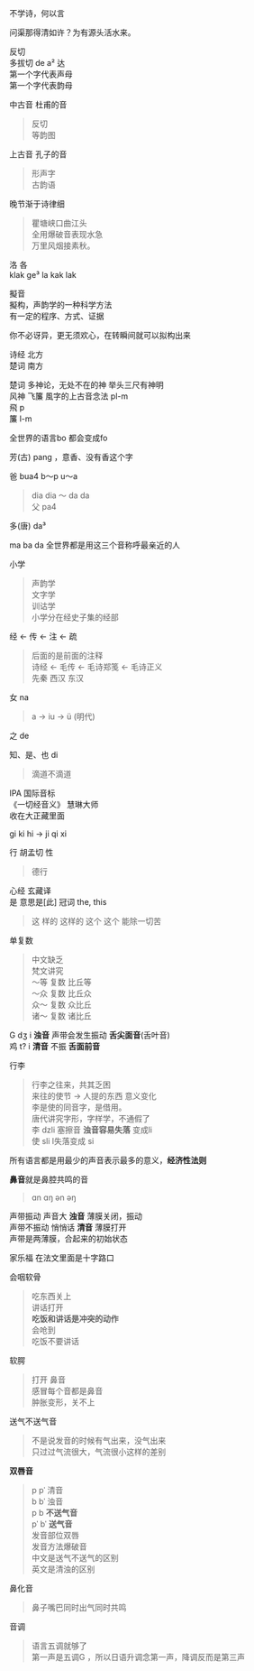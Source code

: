 
不学诗，何以言  

问渠那得清如许？为有源头活水来。

反切  
多拔切  de  a²  达  
第一个字代表声母  
第一个字代表韵母  

中古音  杜甫的音   
> 反切  
等韵图  

上古音  孔子的音  
> 形声字    
古韵语  


晚节渐于诗律细  
> 瞿塘峡口曲江头  
全用爆破音表现水急    
万里风烟接素秋。   

洛  各  
klak ge³ la 
kak
lak  

擬音  
擬构，声韵学的一种科学方法  
有一定的程序、方式、证据  

你不必讶异，更无须欢心，在转瞬间就可以拟构出来  

诗经 北方  
楚词 南方  

楚词   多神论，无处不在的神  举头三尺有神明  
风神  飞簾  風字的上古音念法  pl-m    
飛  p  
簾  l-m  

全世界的语言bo 都会变成fo  

芳(古) pang ，意香、没有香这个字  

爸 bua4  b〜p  u〜a  
>dia dia 〜 da da  
父 pa4  

多(唐) da³  

ma ba da 全世界都是用这三个音称呼最亲近的人  

小学  
> 声韵学  
文字学  
训诂学  
小学分在经史子集的经部  

经 <- 传 <- 注 <- 疏  
> 后面的是前面的注释  
诗经 <- 毛传 <- 毛诗郑笺  <- 毛诗正义  
先秦  西汉  东汉    

女 na 
> a -> iu -> ü (明代)  

之  de  

知、是、也  di  
> 滴道不滴道  


IPA 国际音标  
《一切经音义》 慧琳大师  
收在大正藏里面  


gi ki hi -> ji qi xi 

行  胡孟切  性  
>  德行  

心经  玄藏译  
是 意思是[此] 冠词 the, this  
> 这
样的 这样的  这个 这个 能除一切苦  

单复数  
> 中文缺乏  
梵文讲究  
〜等  复数  比丘等   
〜众  复数  比丘众  
众〜  复数  众比丘  
诸〜  复数  诸比丘  


G   dʒ i  **浊音**  声带会发生振动  **舌尖面音**(舌叶音)  
鸡  t? i   **清音**  不振  **舌面前音**    

行李  
> 行李之往来，共其乏困  
来往的使节 -> 人提的东西   意义变化  
李是使的同音字，是借用。    
唐代讲究字形，字样学，不通假了  
李  dzli  塞擦音  **浊音容易失落**  变成li  
使  sli  l失落变成 si  

所有语言都是用最少的声音表示最多的意义，**经济性法则**  

**鼻音**就是鼻腔共鸣的音  
> ɑn  ɑŋ  ən  əŋ  

声带振动  声音大  **浊音**    薄膜关闭，振动  
声带不振动  悄悄话  **清音**    薄膜打开  
声带是两薄膜，合起来的初始状态  

家乐福  在法文里面是十字路口  
  

会咽软骨  
> 吃东西关上  
讲话打开  
**吃饭和讲话是冲突的动作**  
会呛到  
吃饭不要讲话  

软腭  
> 打开  鼻音  
感冒每个音都是鼻音  
肿胀变形，关不上  


送气不送气音  
> 不是说发音的时候有气出来，没气出来  
只过过气流很大，气流很小这样的差别    

**双唇音**  
> p pˈ  清音  
b bˈ  浊音  
p  b  **不送气音**   
pˈ  bˈ  **送气音**  
发音部位双唇   
发音方法爆破音  
中文是送气不送气的区别  
英文是清浊的区别  


鼻化音  
> 鼻子嘴巴同时出气同时共鸣  

音调
> 语言五调就够了  
第一声是五调G ，所以日语升调念第一声，降调反而是第三声  







 




